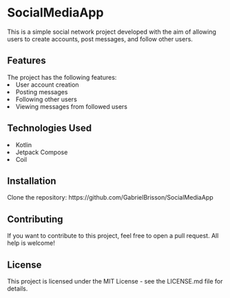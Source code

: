 # SocialMediaApp
This is a simple social network project developed with the aim of allowing users to create accounts, post messages, and follow other users.
<br>
<h2>Features</h2>
The project has the following features:
<br>
<li>User account creation</li>
<li>Posting messages</li>
<li>Following other users</li>
<li>Viewing messages from followed users</li>
<h2>Technologies Used</h2>
<li>Kotlin</li>
<li>Jetpack Compose</li>
<li>Coil</li>
<h2>Installation</h2>
Clone the repository: https://github.com/GabrielBrisson/SocialMediaApp
<br>
<h2>Contributing</h2>
If you want to contribute to this project, feel free to open a pull request. All help is welcome!
<br>
<h2>License</h2>
This project is licensed under the MIT License - see the LICENSE.md file for details.
